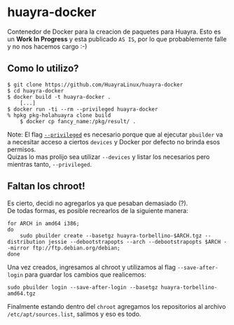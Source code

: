 # huayra-docker

Contenedor de Docker para la creacion de paquetes para Huayra.
Esto es un **Work In Progress** y esta publicado `AS IS`, por lo que probablemente falle y no nos hacemos cargo :-)

## Como lo utilizo?

	$ git clone https://github.com/HuayraLinux/huayra-docker
	$ cd huayra-docker
	$ docker build -t huayra-docker .
        [...]
	$ docker run -ti --rm --privileged huayra-docker
	% hpkg pkg-holahuayra clone build
        $ docker cp fancy_name:/pkg/result/ .


Note: El flag [`--privileged`](https://docs.docker.com/engine/reference/run/#runtime-privilege-and-linux-capabilities) es necesario porque que al ejecutar `pbuilder` va a necesitar acceso a ciertos `devices` y Docker por defecto no brinda esos permisos.  
Quizas lo mas prolijo sea utilizar `--devices` y listar los necesarios pero mientras tanto, `--privileged`.

## Faltan los chroot!

Es cierto, decidi no agregarlos ya que pesaban demasiado (?).  
De todas formas, es posible recrearlos de la siguiente manera:

	for ARCH in amd64 i386;
	do
		sudo pbuilder create --basetgz huayra-torbellino-$ARCH.tgz --distribution jessie --debootstrapopts --arch --debootstrapopts $ARCH --mirror ftp://ftp.debian.org/debian;
	done

Una vez creados, ingresamos al chroot y utilizamos al flag `--save-after-login` para guardar los cambios que realicemos:

	sudo pbuilder login --save-after-login --basetgz huayra-torbellino-amd64.tgz

Finalmente estando dentro del `chroot` agregamos los repositorios al archivo `/etc/apt/sources.list`, salimos y eso es todo.
